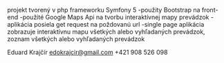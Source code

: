 projekt tvorený v php frameworku Symfony 5
	-použity Bootstrap na front-end
	-použité Google Maps Api na tvorbu interaktívnej mapy prevádzok
	-aplikácia posiela get request na poždovanú url
	-single page aplikácia zobrazuje interaktívnu mapu všetkých alebo vyhľadaných prevádzok, zoznam všetkých 			alebo vyhľadaných prevádzok

Eduard Krajčír
edokrajcir@gmail.com
+421 908 526 098